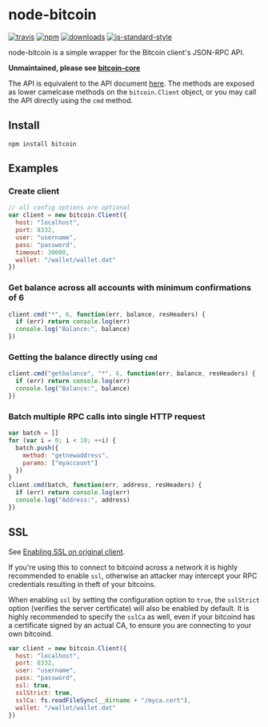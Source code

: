 # node-bitcoin

[![travis][travis-image]][travis-url]
[![npm][npm-image]][npm-url]
[![downloads][downloads-image]][downloads-url]
[![js-standard-style][standard-image]][standard-url]

[travis-image]: https://travis-ci.org/freewil/node-bitcoin.svg?branch=master
[travis-url]: https://travis-ci.org/freewil/node-bitcoin
[npm-image]: https://img.shields.io/npm/v/bitcoin.svg?style=flat
[npm-url]: https://npmjs.org/package/bitcoin
[downloads-image]: https://img.shields.io/npm/dm/bitcoin.svg?style=flat
[downloads-url]: https://npmjs.org/package/bitcoin
[standard-image]: https://img.shields.io/badge/code%20style-standard-brightgreen.svg?style=flat
[standard-url]: http://standardjs.com

node-bitcoin is a simple wrapper for the Bitcoin client's JSON-RPC API.

**Unmaintained, please see [bitcoin-core](https://github.com/ruimarinho/bitcoin-core)**

The API is equivalent to the API document [here](https://en.bitcoin.it/wiki/Original_Bitcoin_client/API_Calls_list).
The methods are exposed as lower camelcase methods on the `bitcoin.Client`
object, or you may call the API directly using the `cmd` method.

## Install

`npm install bitcoin`

## Examples

### Create client

```js
// all config options are optional
var client = new bitcoin.Client({
  host: "localhost",
  port: 8332,
  user: "username",
  pass: "password",
  timeout: 30000,
  wallet: "/wallet/wallet.dat"
})
```

### Get balance across all accounts with minimum confirmations of 6

```js
client.cmd("*", 6, function(err, balance, resHeaders) {
  if (err) return console.log(err)
  console.log("Balance:", balance)
})
```

### Getting the balance directly using `cmd`

```js
client.cmd("getbalance", "*", 6, function(err, balance, resHeaders) {
  if (err) return console.log(err)
  console.log("Balance:", balance)
})
```

### Batch multiple RPC calls into single HTTP request

```js
var batch = []
for (var i = 0; i < 10; ++i) {
  batch.push({
    method: "getnewaddress",
    params: ["myaccount"]
  })
}
client.cmd(batch, function(err, address, resHeaders) {
  if (err) return console.log(err)
  console.log("Address:", address)
})
```

## SSL

See [Enabling SSL on original client](https://en.bitcoin.it/wiki/Enabling_SSL_on_original_client_daemon).

If you're using this to connect to bitcoind across a network it is highly
recommended to enable `ssl`, otherwise an attacker may intercept your RPC credentials
resulting in theft of your bitcoins.

When enabling `ssl` by setting the configuration option to `true`, the `sslStrict`
option (verifies the server certificate) will also be enabled by default. It is
highly recommended to specify the `sslCa` as well, even if your bitcoind has
a certificate signed by an actual CA, to ensure you are connecting
to your own bitcoind.

```js
var client = new bitcoin.Client({
  host: "localhost",
  port: 8332,
  user: "username",
  pass: "password",
  ssl: true,
  sslStrict: true,
  sslCa: fs.readFileSync(__dirname + "/myca.cert"),
  wallet: "/wallet/wallet.dat"
})
```
